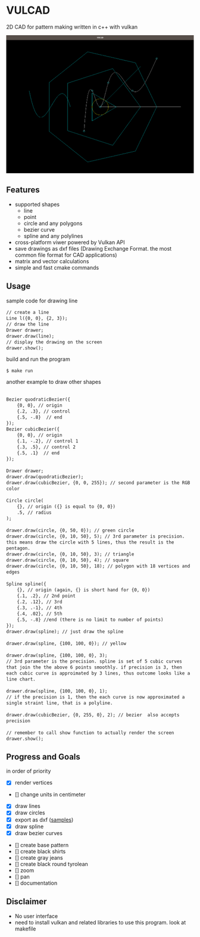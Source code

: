 # VULCAD

2D CAD for pattern making written in c++ with vulkan

![drawings](image/drawing.png)

## Features

- supported shapes
  - line
  - point
  - circle and any polygons
  - bezier curve
  - spline and any polylines
- cross-platform viwer powered by Vulkan API
- save drawings as dxf files (Drawing Exchange Format. the most common file format for CAD applications)
- matrix and vector calculations
- simple and fast cmake commands

## Usage

sample code for drawing line

```
// create a line
Line l({0, 0}, {2, 3});
// draw the line
Drawer drawer;
drawer.draw(line);
// display the drawing on the screen
drawer.show();
```

build and run the program

```
$ make run
```

another example to draw other shapes

```

Bezier quodraticBezier({
    {0, 0}, // origin
    {.2, .3}, // control
    {.5, -.8}  // end
});
Bezier cubicBezier({
    {0, 0}, // origin
    {.1, -.2}, // control 1
    {.3, .5}, // control 2
    {.5, .1}  // end
});

Drawer drawer;
drawer.draw(quodraticBezier);
drawer.draw(cubicBezier, {0, 0, 255}); // second parameter is the RGB color

Circle circle(
    {}, // origin ({} is equal to {0, 0})
    .5, // radius
);

drawer.draw(circle, {0, 50, 0}); // green circle
drawer.draw(circle, {0, 10, 50}, 5); // 3rd parameter is precision. this means draw the circle with 5 lines, thus the result is the pentagon.
drawer.draw(circle, {0, 10, 50}, 3); // triangle
drawer.draw(circle, {0, 10, 50}, 4); // square
drawer.draw(circle, {0, 10, 50}, 18); // polygon with 18 vertices and edges

Spline spline({
    {}, // origin (again, {} is short hand for {0, 0})
    {.1, .2}, // 2nd point
    {.2, .12}, // 3rd
    {.3, .-1}, // 4th
    {.4, .02}, // 5th
    {.5, -.8} //end (there is no limit to number of points)
});
drawer.draw(spline); // just draw the spline

drawer.draw(spline, {100, 100, 0}); // yellow

drawer.draw(spline, {100, 100, 0}, 3);
// 3rd parameter is the precision. spline is set of 5 cubic curves that join the the above 6 points smoothly. if precision is 3, then each cubic curve is approimated by 3 lines, thus outcome looks like a line chart.

drawer.draw(spline, {100, 100, 0}, 1);
// if the precision is 1, then the each curve is now approximated a single straint line, that is a polyline.

drawer.draw(cubicBezier, {0, 255, 0}, 2); // bezier  also accepts precision

// remember to call show function to actually render the screen
drawer.show();
```

## Progress and Goals

in order of priority

- [x] render vertices
- [] change units in centimeter
- [x] draw lines
- [x] draw circles
- [x] export as dxf ([samples](dxf))
- [x] draw spline
- [x] draw bezier curves
- [] create base pattern
- [] create black shirts
- [] create gray jeans
- [] create black round tyrolean
- [] zoom
- [] pan
- [] documentation

## Disclaimer

- No user interface
- need to install vulkan and related libraries to use this program. look at makefile
